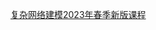 [复杂网络建模2023年春季新版课程](https://www.bilibili.com/video/BV1GM4y1Q76f/?spm_id_from=333.1387.list.card_archive.click&vd_source=ccb7919bcde1355acd4bb39725e50302#:~:text=%E6%8A%95%E7%A8%BF-,%E5%A4%8D%E6%9D%82%E7%BD%91%E7%BB%9C%E5%BB%BA%E6%A8%A12023%E5%B9%B4%E6%98%A5%E5%AD%A3%E6%96%B0%E7%89%88%E8%AF%BE%E7%A8%8B,-4.0%E4%B8%87)
